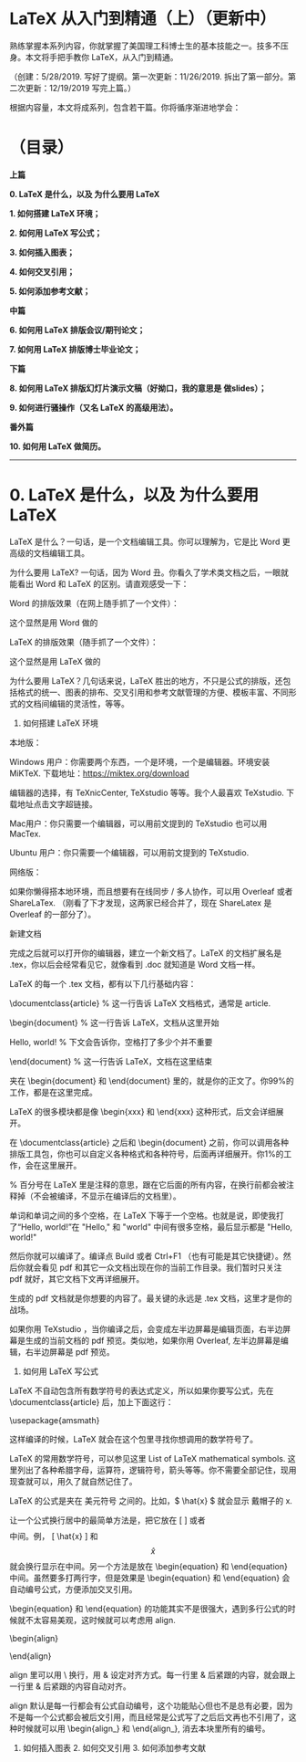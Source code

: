 # LaTeX 从入门到精通（上）（更新中）





熟练掌握本系列内容，你就掌握了美国理工科博士生的基本技能之一。技多不压身。本文将手把手教你 LaTeX，从入门到精通。







（创建：5/28/2019. 写好了提纲。第一次更新：11/26/2019. 拆出了第一部分。第二次更新：12/19/2019 写完上篇。）







根据内容量，本文将成系列，包含若干篇。你将循序渐进地学会：







# （目录）







**上篇**







**0. LaTeX 是什么，以及 为什么要用 LaTeX**







**1. 如何搭建 LaTeX 环境；**







**2. 如何用 LaTeX 写公式；**







**3. 如何插入图表；**







**4. 如何交叉引用；**







**5. 如何添加参考文献；**







**中篇**







**6. 如何用 LaTeX 排版会议/期刊论文；**







**7. 如何用 LaTeX 排版博士毕业论文；**







**下篇**







**8. 如何用 LaTeX 排版幻灯片演示文稿（好拗口，我的意思是 做slides）；**







**9. 如何进行骚操作（又名 LaTeX 的高级用法）。**







**番外篇**







**10. 如何用 LaTeX 做简历。**







* * *







# 0. LaTeX 是什么，以及 为什么要用 LaTeX







LaTeX 是什么？一句话，是一个文档编辑工具。你可以理解为，它是比 Word 更高级的文档编辑工具。







为什么要用 LaTeX? 一句话，因为 Word 丑。你看久了学术类文档之后，一眼就能看出 Word 和 LaTeX 的区别。请直观感受一下：







Word 的排版效果（在网上随手抓了一个文件）：  

这个显然是用 Word 做的  

LaTeX 的排版效果（随手抓了一个文件）：  

这个显然是用 LaTeX 做的  

为什么要用 LaTeX？几句话来说，LaTeX 胜出的地方，不只是公式的排版，还包括格式的统一、图表的排布、交叉引用和参考文献管理的方便、模板丰富、不同形式的文档间编辑的灵活性，等等。





  1. 如何搭建 LaTeX 环境  

本地版：





Windows 用户：你需要两个东西，一个是环境，一个是编辑器。环境安装 MiKTeX. 下载地址：https://miktex.org/download







编辑器的选择，有 TeXnicCenter, TeXstudio 等等。我个人最喜欢 TeXstudio. 下载地址点击文字超链接。







Mac用户：你只需要一个编辑器，可以用前文提到的 TeXstudio 也可以用 MacTex.







Ubuntu 用户：你只需要一个编辑器，可以用前文提到的 TeXstudio.







网络版：







如果你懒得搭本地环境，而且想要有在线同步 / 多人协作，可以用 Overleaf 或者 ShareLaTex. （刚看了下才发现，这两家已经合并了，现在 ShareLatex 是 Overleaf 的一部分了）。







新建文档







完成之后就可以打开你的编辑器，建立一个新文档了。LaTeX 的文档扩展名是 .tex，你以后会经常看见它，就像看到 .doc 就知道是 Word 文档一样。







LaTeX 的每一个 .tex 文档，都有以下几行基础内容：







\documentclass{article} % 这一行告诉 LaTeX 文档格式，通常是 article.  

\begin{document} % 这一行告诉 LaTeX，文档从这里开始  

Hello, world! % 下文会告诉你，空格打了多少个并不重要  

\end{document} % 这一行告诉 LaTeX，文档在这里结束







夹在 \begin{document} 和 \end{document} 里的，就是你的正文了。你99%的工作，都是在这里完成。







LaTeX 的很多模块都是像 \begin{xxx} 和 \end{xxx} 这种形式，后文会详细展开。







在 \documentclass{article} 之后和 \begin{document} 之前，你可以调用各种排版工具包，你也可以自定义各种格式和各种符号，后面再详细展开。你1%的工作，会在这里展开。







% 百分号在 LaTeX 里是注释的意思，跟在它后面的所有内容，在换行前都会被注释掉（不会被编译，不显示在编译后的文档里）。







单词和单词之间的多个空格，在 LaTeX 下等于一个空格。也就是说，即使我打了“Hello, world!”在 "Hello," 和 "world" 中间有很多空格，最后显示都是 "Hello, world!"







然后你就可以编译了。编译点 Build 或者 Ctrl+F1 （也有可能是其它快捷键）。然后你就会看见 pdf 和其它一众文档出现在你的当前工作目录。我们暂时只关注 pdf 就好，其它文档下文再详细展开。







生成的 pdf 文档就是你想要的内容了。最关键的永远是 .tex 文档，这里才是你的战场。







如果你用 TeXstudio ，当你编译之后，会变成左半边屏幕是编辑页面，右半边屏幕是生成的当前文档的 pdf 预览。类似地，如果你用 Overleaf, 左半边屏幕是编辑，右半边屏幕是 pdf 预览。





  1. 如何用 LaTeX 写公式  

LaTeX 不自动包含所有数学符号的表达式定义，所以如果你要写公式，先在 \documentclass{article} 后，加上下面这行：





\usepackage{amsmath}







这样编译的时候，LaTeX 就会在这个包里寻找你想调用的数学符号了。







LaTeX 的常用数学符号，可以参见这里 List of LaTeX mathematical symbols. 这里列出了各种希腊字母，运算符，逻辑符号，箭头等等。你不需要全部记住，现用现查就可以，用久了就自然记住了。







LaTeX 的公式是夹在 美元符号 之间的。比如，$ \hat{x} $ 就会显示 戴帽子的 x.







让一个公式换行居中的最简单方法是，把它放在 [ ] 或者 $$ $$ 中间。例， [ \hat{x} ] 和 $$ \hat{x} $$ 就会换行显示在中间。另一个方法是放在 \begin{equation} 和 \end{equation} 中间。虽然要多打两行字，但是效果是 \begin{equation} 和 \end{equation} 会自动编号公式，方便添加交叉引用。







\begin{equation} 和 \end{equation} 的功能其实不是很强大，遇到多行公式的时候就不太容易美观，这时候就可以考虑用 align.







\begin{align}







\end{align}







align 里可以用 \ 换行，用 & 设定对齐方式。每一行里 & 后紧跟的内容，就会跟上一行里 & 后紧跟的内容自动对齐。







align 默认是每一行都会有公式自动编号，这个功能贴心但也不是总有必要，因为不是每一个公式都会被后文引用，而且经常是公式写了之后后文再也不引用了，这种时候就可以用 \begin{align_} 和 \end{align_}, 消去本块里所有的编号。





  1. 如何插入图表  2. 如何交叉引用  3. 如何添加参考文献


